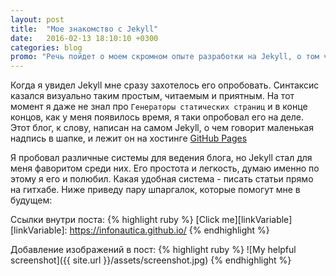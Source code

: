 ```yaml
---
layout: post
title:  "Мое знакомство с Jekyll"
date:   2016-02-13 18:10:10 +0300
categories: blog
promo: "Речь пойдет о моем скромном опыте разработки на Jekyll, о том что мне в нем нравится, а что нет. Есть ли смысл вообще смотреть в его сторону и подобные рассуждения, возможно даже с примерами и кодом. Также опишу свои планы в области IT и разботки на недалекое будущее, о технологиях которые изучил недавно и с которыми мне еще предстоит познакомится в этом 2016 году."
---
```

Когда я увидел Jekyll мне сразу захотелось его опробовать. Синтаксис казался визуально таким простым, читаемым и приятным. На тот момент я даже не знал про `Генераторы статических страниц` и в конце концов, как у меня появилось время, я таки опробовал его на деле. Этот блог, к слову, написан на самом Jekyll, о чем говорит маленькая надпись в шапке, и лежит он на хостинге [GitHub Pages][githubPages]

Я пробовал различные системы для ведения блога, но Jekyll стал для меня фаворитом среди них. Его простота и легкость, думаю именно по этому я его и полюбил. Какая удобная система - писать статьи прямо на гитхабе. Ниже приведу пару шпаргалок, которые помогут мне в будущем:

Ссылки внутри поста:
{% highlight ruby %}
[Click me][linkVariable]
[linkVariable]: https://infonautica.github.io/
{% endhighlight %}

Добавление изображений в пост:
{% highlight ruby %}
![My helpful screenshot]({{ site.url }}/assets/screenshot.jpg)
{% endhighlight %}

[githubPages]: https://pages.github.com/
